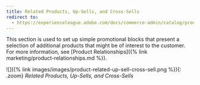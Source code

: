 ```yaml
---
title: Related Products, Up-Sells, and Cross-Sells
redirect to:
  - https://experienceleague.adobe.com/docs/commerce-admin/catalog/products/settings/related-products-up-sells-cross-sells.html
---
```


This section is used to set up simple promotional blocks that present a selection of additional products that might be of interest to the customer. For more information, see [Product Relationships]({% link marketing/product-relationships.md %}).

![]({% link images/images/product-related-up-sell-cross-sell.png %}){: .zoom}
_Related Products, Up-Sells, and Cross-Sells_
